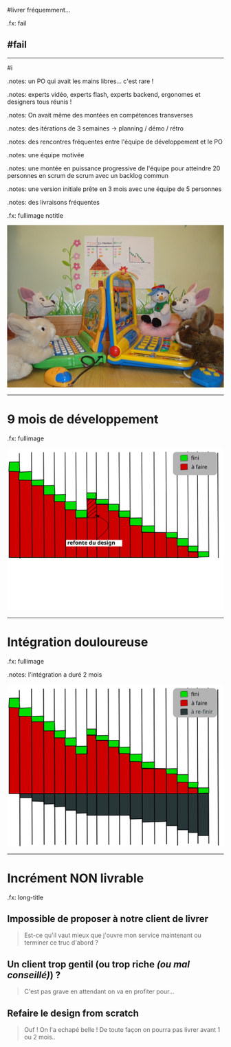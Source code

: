 #livrer fréquemment...

.fx: fail

## #fail

---

#i

.notes: un PO qui avait les mains libres... c'est rare !

.notes: experts vidéo, experts flash, experts backend, ergonomes et designers tous réunis !

.notes: On avait même des montées en compétences transverses

.notes: des itérations de 3 semaines -> planning / démo / rétro

.notes: des rencontres fréquentes entre l'équipe de développement et le PO

.notes: une équipe motivée

.notes: une montée en puissance progressive de l'équipe pour atteindre 20 personnes en scrum de scrum avec un backlog commun

.notes: une version initiale prête en 3 mois avec une équipe de 5 personnes

.notes: des livraisons fréquentes

.fx: fullimage notitle

![c'était merveilleux](images/merveilleux-small.jpg)

---

# 9 mois de développement

.fx: fullimage

![on a bien mesure l'avancement](images/welles.svg)

---

# Intégration douloureuse

.fx: fullimage

.notes: l'intégration a duré 2 mois

![on avait juste oublié un truc](images/welles-not-done.svg)

---

# Incrément **NON** livrable

.fx: long-title

## Impossible de proposer à notre client de livrer

> Est-ce qu'il vaut mieux que j'ouvre mon service maintenant ou terminer ce truc d'abord ?

## Un client trop gentil (ou trop riche *(ou mal conseillé)*) ?

> C'est pas grave en attendant on va en profiter pour...

## **Refaire le design from scratch**

> Ouf ! On l'a echapé belle ! De toute façon on pourra pas livrer avant 1 ou 2 mois..



